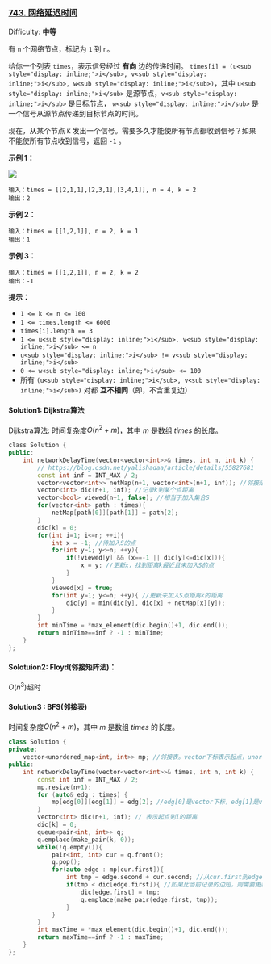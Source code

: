 ### [743\. 网络延迟时间](https://leetcode-cn.com/problems/network-delay-time/)

Difficulty: **中等**


有 `n` 个网络节点，标记为 `1` 到 `n`。

给你一个列表 `times`，表示信号经过 **有向** 边的传递时间。 `times[i] = (u<sub style="display: inline;">i</sub>, v<sub style="display: inline;">i</sub>, w<sub style="display: inline;">i</sub>)`，其中 `u<sub style="display: inline;">i</sub>` 是源节点，`v<sub style="display: inline;">i</sub>` 是目标节点， `w<sub style="display: inline;">i</sub>` 是一个信号从源节点传递到目标节点的时间。

现在，从某个节点 `K` 发出一个信号。需要多久才能使所有节点都收到信号？如果不能使所有节点收到信号，返回 `-1` 。

**示例 1：**

![](https://assets.leetcode.com/uploads/2019/05/23/931_example_1.png)

```
输入：times = [[2,1,1],[2,3,1],[3,4,1]], n = 4, k = 2
输出：2
```

**示例 2：**

```
输入：times = [[1,2,1]], n = 2, k = 1
输出：1
```

**示例 3：**

```
输入：times = [[1,2,1]], n = 2, k = 2
输出：-1
```

**提示：**

*   `1 <= k <= n <= 100`
*   `1 <= times.length <= 6000`
*   `times[i].length == 3`
*   `1 <= u<sub style="display: inline;">i</sub>, v<sub style="display: inline;">i</sub> <= n`
*   `u<sub style="display: inline;">i</sub> != v<sub style="display: inline;">i</sub>`
*   `0 <= w<sub style="display: inline;">i</sub> <= 100`
*   所有 `(u<sub style="display: inline;">i</sub>, v<sub style="display: inline;">i</sub>)` 对都 **互不相同**（即，不含重复边）


#### Solution1: Dijkstra算法

Dijkstra算法: 时间复杂度$O(n^2+m)$，其中 $m$ 是数组 $times$ 的长度。

```cpp
​class Solution {
public:
    int networkDelayTime(vector<vector<int>>& times, int n, int k) {
        // https://blog.csdn.net/yalishadaa/article/details/55827681
        const int inf = INT_MAX / 2;
        vector<vector<int>> netMap(n+1, vector<int>(n+1, inf)); //邻接矩阵
        vector<int> dic(n+1, inf); //记录k到某个点距离
        vector<bool> viewed(n+1, false); //相当于加入集合S
        for(vector<int> path : times){
            netMap[path[0]][path[1]] = path[2];
        }
        dic[k] = 0;
        for(int i=1; i<=n; ++i){
            int x = -1; //待加入S的点
            for(int y=1; y<=n; ++y){
                if(!viewed[y] && (x==-1 || dic[y]<=dic[x])){
                    x = y; //更新x，找到距离k最近且未加入S的点
                }
            }
            viewed[x] = true;
            for(int y=1; y<=n; ++y){ //更新未加入S点距离k的距离
                dic[y] = min(dic[y], dic[x] + netMap[x][y]);
            }
        }
        int minTime = *max_element(dic.begin()+1, dic.end());
        return minTime==inf ? -1 : minTime;
    }
};
```

#### Solotuion2: Floyd(邻接矩阵法)：  
$O(n^3)$超时

#### Solution3 : BFS(邻接表)  

时间复杂度$O(n^2+m)$，其中 $m$ 是数组 $times$ 的长度。
```cpp
class Solution {
private:
    vector<unordered_map<int, int>> mp; //邻接表。vector下标表示起点，unordered_map的key表示终点，value表示传递时间（距离）
public:
    int networkDelayTime(vector<vector<int>>& times, int n, int k) {
        const int inf = INT_MAX / 2;
        mp.resize(n+1);
        for (auto& edg : times) {
            mp[edg[0]][edg[1]] = edg[2]; //edg[0]是vector下标，edg[1]是vector[edg[0]]中hashmap的key, edg[2]则是value
        }
        vector<int> dic(n+1, inf); // 表示起点到i的距离
        dic[k] = 0;
        queue<pair<int, int>> q;
        q.emplace(make_pair(k, 0));
        while(!q.empty()){
            pair<int, int> cur = q.front();
            q.pop();
            for(auto edge : mp[cur.first]){
                int tmp = edge.second + cur.second; //从cur.first到edge.first的距离
                if(tmp < dic[edge.first]){ //如果比当前记录的边短，则需要更新所有临边。因此加入队列
                    dic[edge.first] = tmp;
                    q.emplace(make_pair(edge.first, tmp));
                }
            }
        }
        int maxTime = *max_element(dic.begin()+1, dic.end());
        return maxTime==inf ? -1 : maxTime;
    }
};
```